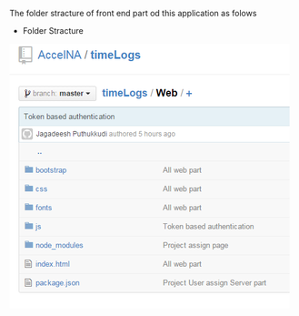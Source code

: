 The folder stracture of front end part od this application as folows

* Folder Stracture

![Front End Folder](https://github.com/AccelNA/aws-coe/blob/master/contents/images/frontendfolder.png)<br/>
